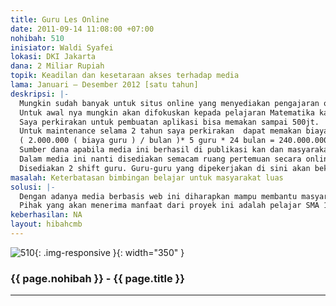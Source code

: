 ```yaml
---
title: Guru Les Online
date: 2011-09-14 11:08:00 +07:00
nohibah: 510
inisiator: Waldi Syafei
lokasi: DKI Jakarta
dana: 2 Miliar Rupiah
topik: Keadilan dan kesetaraan akses terhadap media
lama: Januari – Desember 2012 [satu tahun]
deskripsi: |-
  Mungkin sudah banyak untuk situs online yang menyediakan pengajaran online. Tetapi sebagian besar masih bersifat offline dalam arti pengajar tidak secara langsung mengajarkan pelajarannya kepada audience. Dengan adanya Guru online diharapkan dapat memperluas pengetahuan masyarakat Indonesia dan membantu dalam mengerjakan pekerjaan rumah atau pun bagi masyarakat yang ingin menambah ilmu matematikanya..
  Untuk awal nya mungkin akan difokuskan kepada pelajaran Matematika karena matematika bagi masyarakat luas adalah pelajaran yang sulit untuk dipelajari.
  Saya perkirakan untuk pembuatan aplikasi bisa memakan sampai 500jt.
  Untuk maintenance selama 2 tahun saya perkirakan  dapat memakan biaya
  ( 2.000.000 ( biaya guru ) / bulan )* 5 guru * 24 bulan = 240.000.000.
  Sumber dana apabila media ini berhasil di publikasi kan dan masyarakat luas merespon dengan baik, maka sumber dana untuk mendanai guru yang mengajar online akan saya dapatkan dari Sumbangan dan sponsor. Apabila tidak mencukupi untuk menyewa guru maka akan saya berikan tarif per orang per bulan. Apabila dapat mengumpulkan sampai 40 orang dalam satu kelas maka biaya pendaftaran bagi satu orang hanya sekitar Rp.50.000 per orang. Dan juga akan disediakan Ruangan kelas online menurut tarif. Semakin tinggi tarif maka semakin besar private kelas itu.
  Dalam media ini nanti disediakan semacam ruang pertemuan secara online antara guru dan audience yang mungkin bisa terdiri dari 40 orang atau lebih. Disediakan per kelas. Sehingga dapat lebih efektif dalam mengajar. Semua audience pun bisa melihat soal apa yang di tanyakan oleh salah satu audience, jadi semua audience bisa mempelajari nya. Pertanyaan diajukan menurut urutan pendaftarannya.
  Disediakan 2 shift guru. Guru-guru yang dipekerjakan di sini akan bekerja mulai dari jam 8 pagi sampai jam 2 siang dan dari jam 2 siang sampai 8 malam.
masalah: Keterbatasan bimbingan belajar untuk masyarakat luas
solusi: |-
  Dengan adanya media berbasis web ini diharapkan mampu membantu masyarakat luas dalam mendapatkan pendidikan yang seluas-luasnya dan tiada batas.
  Pihak yang akan menerima manfaat dari proyek ini adalah pelajar SMA 17-19 tahun di Indonesia.
keberhasilan: NA
layout: hibahcmb
---
```


![510](/static/img/hibahcmb/510.png){: .img-responsive }{: width="350" }

### {{ page.nohibah }} - {{ page.title }}

---
